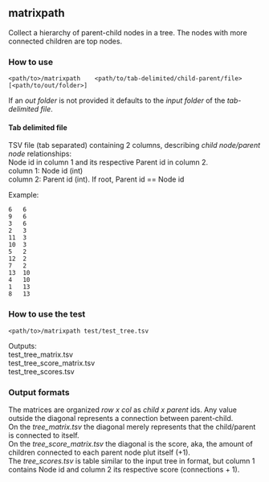 ## matrixpath
Collect a hierarchy of parent-child nodes in a tree. The nodes with more connected children are top nodes.  

### How to use
```
<path/to>/matrixpath    <path/to/tab-delimited/child-parent/file>    [<path/to/out/folder>]
```
If an *out folder* is not provided it defaults to the *input folder* of the *tab-delimited file*.  

#### Tab delimited file
TSV file (tab separated) containing 2 columns, describing *child node/parent node* relationships:  
Node id in column 1 and its respective Parent id in column 2.  
column 1: Node id (int)  
column 2: Parent id (int). If root, Parent id == Node id  
  
Example:  
```
6	6
9	6
3	6
2	3
11	3
10	3
5	2
12	2
7	2
13	10
4	10
1	13
8	13
```
### How to use the test

```
<path/to>/matrixpath test/test_tree.tsv
```
Outputs:  
test_tree_matrix.tsv  
test_tree_score_matrix.tsv  
test_tree_scores.tsv  

### Output formats

The matrices are organized *row x col* as *child x parent* ids.  Any value outside the diagonal represents a connection between parent-child.  
On the *tree_matrix.tsv* the diagonal merely represents that the child/parent is connected to itself.  
On the *tree_score_matrix.tsv* the diagonal is the score, aka, the amount of children connected to each parent node plut itself (+1).  
The *tree_scores.tsv* is table similar to the input tree in format, but column 1 contains Node id and column 2 its respective score (connections + 1).  
